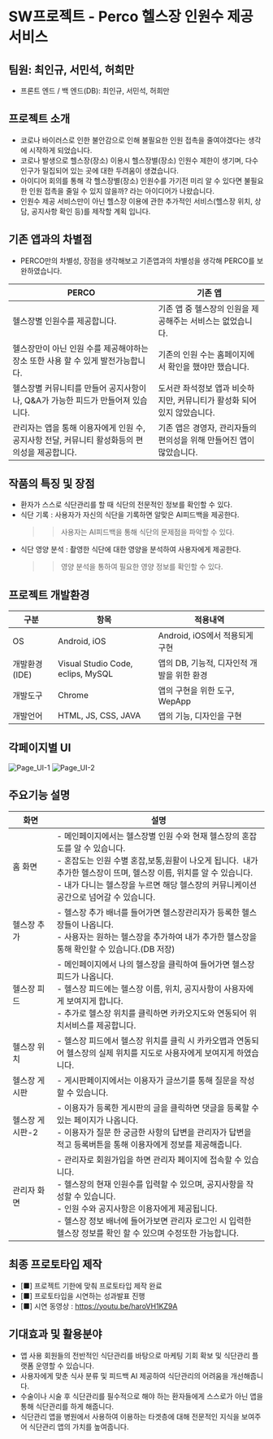 # SW프로젝트 - Perco 헬스장 인원수 제공 서비스

## 팀원: 최인규, 서민석, 허희만

 - 프론트 엔드 / 백 엔드(DB): 최인규, 서민석, 허희만


## 프로젝트 소개

- 코로나 바이러스로 인한 불안감으로 인해 불필요한 인원 접촉을 줄여야겠다는 생각에 시작하게 되었습니다.
- 코로나 발생으로 헬스장(장소) 이용시 헬스장별(장소) 인원수 제한이 생기며, 다수 인구가 밀집되어 있는 곳에 대한 두려움이 생겼습니다.
- 아이디어 회의를 통해 각 헬스장별(장소) 인원수를 가기전 미리 알 수 있다면 불필요한 인원 접촉을 줄일 수 있지 않을까? 라는 아이디어가 나왔습니다.
- 인원수 제공 서비스만이 아닌 헬스장 이용에 관한 추가적인 서비스(헬스장 위치, 상담, 공지사항 확인 등)를 제작할 계획 입니다.

## 기존 앱과의 차별점

- PERCO만의 차별성, 장점을 생각해보고 기존앱과의 차별성을 생각해 PERCO를 보완하였습니다.

|PERCO|기존 앱|
|-|-|
|헬스장별 인원수를 제공합니다.|기존 앱 중 헬스장의 인원을 제공해주는 서비스는 없었습니다.|
|헬스장만이 아닌 인원 수를 제공해야하는 장소 또한 사용 할 수 있게 발전가능합니다.|기존의 인원 수는 홈페이지에서 확인을 했야만 했습니다.|
|헬스장별 커뮤니티를 만들어 공지사항이나, Q&A가 가능한 피드가 만들어져 있습니다.|도서관 좌석정보 앱과 비슷하지만, 커뮤니티가 활성화 되어있지 않았습니다.|
|관리자는 앱을 통해 이용자에게 인원 수, 공지사항 전달, 커뮤니티 활성화등의 편의성을 제공합니다.|기존 앱은 경영자, 관리자들의 편의성을 위해 만들어진 앱이 많았습니다.|

## 작품의 특징 및 장점
- 환자가 스스로 식단관리를 할 때 식단의 전문적인 정보를 확인할 수 있다.
- 식단 기록 : 사용자가 자신의 식단을 기록하면 알맞은 AI피드백을 제공한다.
  >> 사용자는 AI피드백을 통해 식단의 문제점을 파악할 수 있다.
- 식단 영양 분석 : 촬영한 식단에 대한 영양을 분석하여 사용자에게 제공한다.
  >> 영양 분석을 통하여 필요한 영양 정보를 확인할 수 있다.

## 프로젝트 개발환경
|구분|항목|적용내역|
|-|-|-|
|OS|Android, iOS|Android, iOS에서 적용되게 구현|
|개발환경(IDE)|Visual Studio Code, eclips, MySQL|앱의 DB, 기능적, 디자인적 개발을 위한 환경|
|개발도구|Chrome|앱의 구현을 위한 도구, WepApp|
|개발언어|HTML, JS, CSS, JAVA|앱의 기능, 디자인을 구현|

## 각페이지별 UI

![Page_UI-1](pre/prototypeUI/Page_UI-1.png)
![Page_UI-2](pre/prototypeUI/Page_UI-2.png)

## 주요기능 설명
|    화면    |    설명    |
|-|-|
|홈 화면|- 메인페이지에서는 헬스장별 인원 수와 현재 헬스장의 혼잡도를 알 수 있습니다. </br>- 혼잡도는 인원 수별 혼잡,보통,원활이 나오게 됩니다.  내가 추가한 헬스장이 뜨며, 헬스장 이름, 위치를 알 수 있습니다. </br>- 내가 다니는 헬스장을 누르면 해당 헬스장의 커뮤니케이션 공간으로 넘어갈 수 있습니다.|
|헬스장 추가|- 헬스장 추가 배너를 들어가면 헬스장관리자가 등록한 헬스장들이 나옵니다. </br>- 사용자는 원하는 헬스장을 추가하여 내가 추가한 헬스장을 통해 확인할 수 있습니다.(DB 저장)|
|헬스장 피드|- 메인페이지에서 나의 헬스장을 클릭하여 들어가면 헬스장 피드가 나옵니다. </br>- 헬스장 피드에는 헬스장 이름, 위치, 공지사항이 사용자에게 보여지게 합니다. </br>- 추가로 헬스장 위치를 클릭하면 카카오지도와 연동되어 위치서비스를 제공합니다.|
|헬스장 위치|- 헬스장 피드에서 헬스장 위치를 클릭 시 카카오맵과 연동되어 헬스장의 실제 위치를 지도로 사용자에게 보여지게 하였습니다.|
|헬스장 게시판|- 게시판페이지에서는 이용자가 글쓰기를 통해 질문을 작성할 수 있습니다.|
|헬스장 게시판-2|- 이용자가 등록한 게시판의 글을 클릭하면 댓글을 등록할 수 있는 페이지가 나옵니다. </br>- 이용자가 질문 한 궁금한 사항의 답변을 관리자가 답변을 적고 등록버튼을 통해 이용자에게 정보를 제공해줍니다.|
|관리자 화면|- 관리자로 회원가입을 하면 관리자 페이지에 접속할 수 있습니다. </br>- 헬스장의 현재 인원수를 입력할 수 있으며, 공지사항을 작성할 수 있습니다. </br>- 인원 수와 공지사항은 이용자에게 제공됩니다. </br>- 헬스장 정보 배너에 들어가보면 관리자 로그인 시 입력한 헬스장 정보를 확인 할 수 있으며 수정또한 가능합니다.|


## 최종 프로토타입 제작
- [■] 프로젝트 기한에 맞춰 프로토타입 제작 완료
- [■] 프로토타입을 시연하는 성과발표 진행
- [■] 시연 동영상 : https://youtu.be/haroVH1KZ9A

## 기대효과 및 활용분야
- 앱 사용 회원들의 전반적인 식단관리를 바탕으로 마케팅 기회 확보 및 식단관리 플랫폼 운영할 수 있습니다.
- 사용자에게 맞춘 식사 분류 및 피드백 AI 제공하여 식단관리의 어려움을 개선해줍니다.
- 수술이나 시술 후 식단관리를 필수적으로 해야 하는 환자들에게 스스로가 아닌 앱을 통해 식단관리를 하게 해줍니다.
- 식단관리 앱을 병원에서 사용하여 이용하는 타겟층에 대해 전문적인 지식을 보여주어 식단관리 앱의 가치를 높여줍니다.
